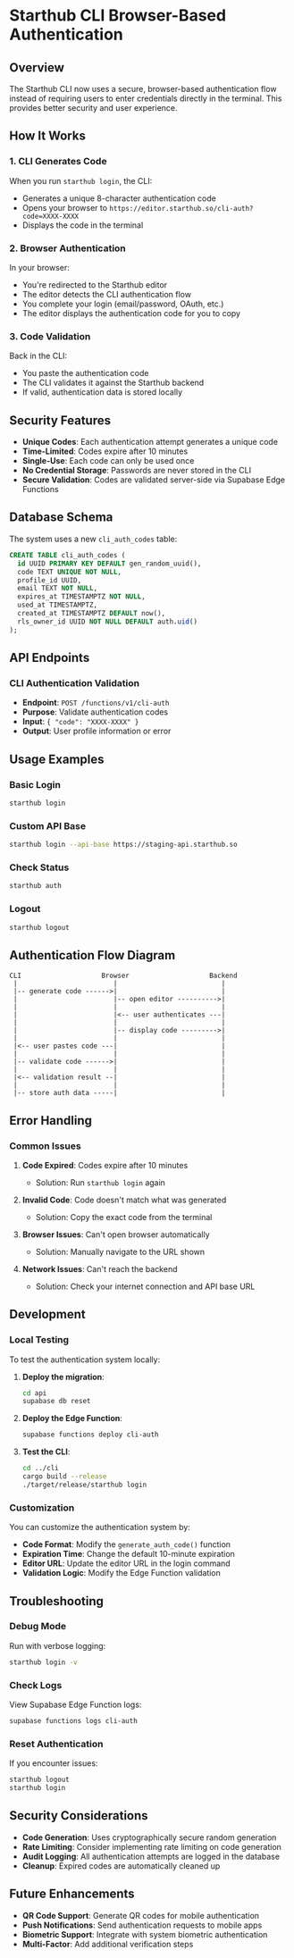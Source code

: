 # Starthub CLI Browser-Based Authentication

## Overview

The Starthub CLI now uses a secure, browser-based authentication flow instead of requiring users to enter credentials directly in the terminal. This provides better security and user experience.

## How It Works

### 1. **CLI Generates Code**
When you run `starthub login`, the CLI:
- Generates a unique 8-character authentication code
- Opens your browser to `https://editor.starthub.so/cli-auth?code=XXXX-XXXX`
- Displays the code in the terminal

### 2. **Browser Authentication**
In your browser:
- You're redirected to the Starthub editor
- The editor detects the CLI authentication flow
- You complete your login (email/password, OAuth, etc.)
- The editor displays the authentication code for you to copy

### 3. **Code Validation**
Back in the CLI:
- You paste the authentication code
- The CLI validates it against the Starthub backend
- If valid, authentication data is stored locally

## Security Features

- **Unique Codes**: Each authentication attempt generates a unique code
- **Time-Limited**: Codes expire after 10 minutes
- **Single-Use**: Each code can only be used once
- **No Credential Storage**: Passwords are never stored in the CLI
- **Secure Validation**: Codes are validated server-side via Supabase Edge Functions

## Database Schema

The system uses a new `cli_auth_codes` table:

```sql
CREATE TABLE cli_auth_codes (
  id UUID PRIMARY KEY DEFAULT gen_random_uuid(),
  code TEXT UNIQUE NOT NULL,
  profile_id UUID,
  email TEXT NOT NULL,
  expires_at TIMESTAMPTZ NOT NULL,
  used_at TIMESTAMPTZ,
  created_at TIMESTAMPTZ DEFAULT now(),
  rls_owner_id UUID NOT NULL DEFAULT auth.uid()
);
```

## API Endpoints

### CLI Authentication Validation
- **Endpoint**: `POST /functions/v1/cli-auth`
- **Purpose**: Validate authentication codes
- **Input**: `{ "code": "XXXX-XXXX" }`
- **Output**: User profile information or error

## Usage Examples

### Basic Login
```bash
starthub login
```

### Custom API Base
```bash
starthub login --api-base https://staging-api.starthub.so
```

### Check Status
```bash
starthub auth
```

### Logout
```bash
starthub logout
```

## Authentication Flow Diagram

```
CLI                    Browser                    Backend
 |                        |                          |
 |-- generate code ------>|                          |
 |                        |-- open editor ---------->|
 |                        |                          |
 |                        |<-- user authenticates ---|
 |                        |                          |
 |                        |-- display code --------->|
 |                        |                          |
 |<-- user pastes code ---|                          |
 |                        |                          |
 |-- validate code ------>|                          |
 |                        |                          |
 |<-- validation result --|                          |
 |                        |                          |
 |-- store auth data -----|                          |
```

## Error Handling

### Common Issues

1. **Code Expired**: Codes expire after 10 minutes
   - Solution: Run `starthub login` again

2. **Invalid Code**: Code doesn't match what was generated
   - Solution: Copy the exact code from the terminal

3. **Browser Issues**: Can't open browser automatically
   - Solution: Manually navigate to the URL shown

4. **Network Issues**: Can't reach the backend
   - Solution: Check your internet connection and API base URL

## Development

### Local Testing

To test the authentication system locally:

1. **Deploy the migration**:
   ```bash
   cd api
   supabase db reset
   ```

2. **Deploy the Edge Function**:
   ```bash
   supabase functions deploy cli-auth
   ```

3. **Test the CLI**:
   ```bash
   cd ../cli
   cargo build --release
   ./target/release/starthub login
   ```

### Customization

You can customize the authentication system by:

- **Code Format**: Modify the `generate_auth_code()` function
- **Expiration Time**: Change the default 10-minute expiration
- **Editor URL**: Update the editor URL in the login command
- **Validation Logic**: Modify the Edge Function validation

## Troubleshooting

### Debug Mode
Run with verbose logging:
```bash
starthub login -v
```

### Check Logs
View Supabase Edge Function logs:
```bash
supabase functions logs cli-auth
```

### Reset Authentication
If you encounter issues:
```bash
starthub logout
starthub login
```

## Security Considerations

- **Code Generation**: Uses cryptographically secure random generation
- **Rate Limiting**: Consider implementing rate limiting on code generation
- **Audit Logging**: All authentication attempts are logged in the database
- **Cleanup**: Expired codes are automatically cleaned up

## Future Enhancements

- **QR Code Support**: Generate QR codes for mobile authentication
- **Push Notifications**: Send authentication requests to mobile apps
- **Biometric Support**: Integrate with system biometric authentication
- **Multi-Factor**: Add additional verification steps
